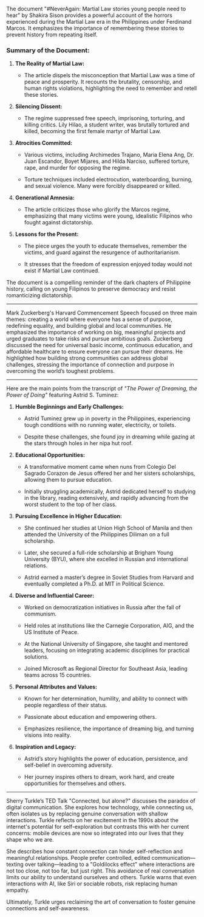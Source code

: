 The document "#NeverAgain: Martial Law stories young people need to hear" by Shakira Sison provides a powerful account of the horrors experienced during the Martial Law era in the Philippines under Ferdinand Marcos. It emphasizes the importance of remembering these stories to prevent history from repeating itself.

### **Summary of the Document:**

1. **The Reality of Martial Law:**
    
    - The article dispels the misconception that Martial Law was a time of peace and prosperity. It recounts the brutality, censorship, and human rights violations, highlighting the need to remember and retell these stories.
        
2. **Silencing Dissent:**
    
    - The regime suppressed free speech, imprisoning, torturing, and killing critics. Lily Hilao, a student writer, was brutally tortured and killed, becoming the first female martyr of Martial Law.
        
3. **Atrocities Committed:**
    
    - Various victims, including Archimedes Trajano, Maria Elena Ang, Dr. Juan Escandor, Boyet Mijares, and Hilda Narciso, suffered torture, rape, and murder for opposing the regime.
        
    - Torture techniques included electrocution, waterboarding, burning, and sexual violence. Many were forcibly disappeared or killed.
        
4. **Generational Amnesia:**
    
    - The article criticizes those who glorify the Marcos regime, emphasizing that many victims were young, idealistic Filipinos who fought against dictatorship.
        
5. **Lessons for the Present:**
    
    - The piece urges the youth to educate themselves, remember the victims, and guard against the resurgence of authoritarianism.
        
    - It stresses that the freedom of expression enjoyed today would not exist if Martial Law continued.
        

The document is a compelling reminder of the dark chapters of Philippine history, calling on young Filipinos to preserve democracy and resist romanticizing dictatorship.

---
Mark Zuckerberg's Harvard Commencement Speech focused on three main themes: creating a world where everyone has a sense of purpose, redefining equality, and building global and local communities. He emphasized the importance of working on big, meaningful projects and urged graduates to take risks and pursue ambitious goals. Zuckerberg discussed the need for universal basic income, continuous education, and affordable healthcare to ensure everyone can pursue their dreams. He highlighted how building strong communities can address global challenges, stressing the importance of connection and purpose in overcoming the world’s toughest problems.

---
Here are the main points from the transcript of _"The Power of Dreaming, the Power of Doing"_ featuring Astrid S. Tuminez:

1. **Humble Beginnings and Early Challenges:**
    
    - Astrid Tuminez grew up in poverty in the Philippines, experiencing tough conditions with no running water, electricity, or toilets.
        
    - Despite these challenges, she found joy in dreaming while gazing at the stars through holes in her nipa hut roof.
        
2. **Educational Opportunities:**
    
    - A transformative moment came when nuns from Colegio Del Sagrado Corazon de Jesus offered her and her sisters scholarships, allowing them to pursue education.
        
    - Initially struggling academically, Astrid dedicated herself to studying in the library, reading extensively, and rapidly advancing from the worst student to the top of her class.
        
3. **Pursuing Excellence in Higher Education:**
    
    - She continued her studies at Union High School of Manila and then attended the University of the Philippines Diliman on a full scholarship.
        
    - Later, she secured a full-ride scholarship at Brigham Young University (BYU), where she excelled in Russian and international relations.
        
    - Astrid earned a master’s degree in Soviet Studies from Harvard and eventually completed a Ph.D. at MIT in Political Science.
        
4. **Diverse and Influential Career:**
    
    - Worked on democratization initiatives in Russia after the fall of communism.
        
    - Held roles at institutions like the Carnegie Corporation, AIG, and the US Institute of Peace.
        
    - At the National University of Singapore, she taught and mentored leaders, focusing on integrating academic disciplines for practical solutions.
        
    - Joined Microsoft as Regional Director for Southeast Asia, leading teams across 15 countries.
        
5. **Personal Attributes and Values:**
    
    - Known for her determination, humility, and ability to connect with people regardless of their status.
        
    - Passionate about education and empowering others.
        
    - Emphasizes resilience, the importance of dreaming big, and turning visions into reality.
        
6. **Inspiration and Legacy:**
    
    - Astrid’s story highlights the power of education, persistence, and self-belief in overcoming adversity.
        
    - Her journey inspires others to dream, work hard, and create opportunities for themselves and others.

---
Sherry Turkle’s TED Talk "Connected, but alone?" discusses the paradox of digital communication. She explores how technology, while connecting us, often isolates us by replacing genuine conversation with shallow interactions. Turkle reflects on her excitement in the 1990s about the internet's potential for self-exploration but contrasts this with her current concerns: mobile devices are now so integrated into our lives that they shape who we are.

She describes how constant connection can hinder self-reflection and meaningful relationships. People prefer controlled, edited communication—texting over talking—leading to a "Goldilocks effect" where interactions are not too close, not too far, but just right. This avoidance of real conversation limits our ability to understand ourselves and others. Turkle warns that even interactions with AI, like Siri or sociable robots, risk replacing human empathy.

Ultimately, Turkle urges reclaiming the art of conversation to foster genuine connections and self-awareness.